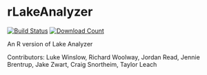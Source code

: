 rLakeAnalyzer
===============
[![Build Status](https://travis-ci.org/GLEON/rLakeAnalyzer.svg?branch=master)](https://travis-ci.org/GLEON/rLakeAnalyzer)
[![Download Count](http://cranlogs.r-pkg.org/badges/rLakeAnalyzer)]( https://cran.r-project.org/web/packages/rLakeAnalyzer/index.html)


An R version of Lake Analyzer

Contributors: Luke Winslow, Richard Woolway, Jordan Read, Jennie Brentrup, Jake Zwart, Craig Snortheim, Taylor Leach
